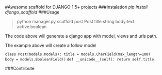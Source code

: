 #Awesome scaffold for DJANGO 1.5+ projects
###Instalation
*pip install django_scaffold*
###Usage
>python manager.py scaffold post Post title:string body:text
active:boolean

The code above will generate a django app with model, views and urls path.

The example above will create a follow model

`class Post(models.Models):
    title = models.CharField(max_length=100)
    body = models.BooleanField()`
`
    def __unicode__(self):
        return self.title
`

###Contribute


